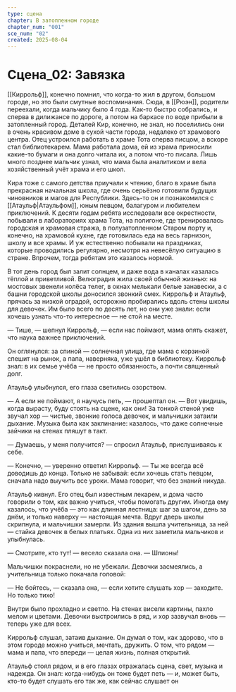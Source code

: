 ```yaml
---
type: сцена
chapter: В затопленном городе
chapter_num: "001"
sce_num: "02"
created: 2025-08-04
---
```


# Сцена_02: Завязка

[[Киррольф]], конечно помнил, что когда-то жил в другом, большом городе, но это были смутные воспоминания. Сюда, в [[Рюэн]], родители переехали, когда мальчику было 4 года. Как-то быстро собрались, и сперва в дилижансе по дороге, а потом на баркасе по воде прибыли в затопленный город. Деталей Кир, конечно, не знал, но поселились они в очень красивом доме в сухой части города, недалеко от храмового центра. Отец устроился работать в храме Тота сперва писцом, а вскоре стал библиотекарем. Мама работала дома, ей из храма приносили какие-то бумаги и она долго читала их, а потом что-то писала.  Лишь много позднее мальчик узнал, что мама была аналитиком и вела хозяйственный учёт храма и его школ.

Кира тоже с самого детства приучали к чтению, благо в храме была прекрасная начальная школа, где очень серьёзно готовили будущих чиновников и магов для Республики. Здесь-то он и познакомился с [[Атаульф|Атаульфом]], юным певцом, балагуром и любителем приключений. К десяти годам ребята исследовали все окрестности, побывали в лабораториях храма Тота, на полигоне, где тренировалась городская и храмовая стража, в полузатопленном Старом порту и, конечно, на храмовой кухне, где готовилась еда на весь гарнизон, школу и все храмы.  И уж естественно побывали на праздниках, которые проводились регулярно, несмотря на невесёлую ситуацию в стране. Впрочем, тогда ребятам это казалось нормой.

В тот день город был залит солнцем, и даже вода в каналах казалась тёплой и приветливой. Велюградия жила своей обычной жизнью: на мостовых звенели колёса телег, в окнах мелькали белые занавески, а с башни городской школы доносился звонкий смех.
Киррольф и Атаульф, прячась за низкой оградой, осторожно пробирались вдоль стены школы для девочек. Им было всего по десять лет, но они уже знали: если хочешь узнать что-то интересное — не стой на месте.

— Тише, — шепнул Киррольф, — если нас поймают, мама опять скажет, что наука важнее приключений.

Он оглянулся: за спиной — солнечная улица, где мама с корзиной спешит на рынок, а папа, наверняка, уже ушёл в библиотеку. Киррольф знал: в их семье учёба — не просто обязанность, а почти священный долг.

Атаульф улыбнулся, его глаза светились озорством.

— А если не поймают, я научусь петь, — прошептал он. — Вот увидишь, когда вырасту, буду стоять на сцене, как они!
За тонкой стеной уже звучал хор — чистые, звонкие голоса девочек, и мальчишки затаили дыхание. Музыка была как заклинание: казалось, что даже солнечные зайчики на стенах пляшут в такт.

— Думаешь, у меня получится? — спросил Атаульф, прислушиваясь к себе.

— Конечно, — уверенно ответил Киррольф. — Ты же всегда всё доводишь до конца. Только не забывай: если хочешь стать певцом, сначала надо выучить все уроки. Мама говорит, что без знаний никуда.

Атаульф кивнул. Его отец был известным лекарем, и дома часто говорили о том, как важно учиться, чтобы помогать другим. Иногда ему казалось, что учёба — это как длинная лестница: шаг за шагом, день за днём, и только наверху — настоящая мечта.
Вдруг дверь школы скрипнула, и мальчишки замерли. Из здания вышла учительница, за ней — стайка девочек в белых платьях. Одна из них заметила мальчиков и улыбнулась.

— Смотрите, кто тут! — весело сказала она. — Шпионы!

Мальчишки покраснели, но не убежали. Девочки засмеялись, а учительница только покачала головой:

— Не бойтесь, — сказала она, — если хотите слушать хор — заходите. Но только тихо!

Внутри было прохладно и светло. На стенах висели картины, пахло мелом и цветами. Девочки выстроились в ряд, и хор зазвучал вновь — теперь уже для всех.

Киррольф слушал, затаив дыхание. Он думал о том, как здорово, что в этом городе можно учиться, мечтать, дружить. О том, что рядом — мама и папа, что впереди — целая жизнь, полная открытий.

Атаульф стоял рядом, и в его глазах отражалась сцена, свет, музыка и надежда. Он знал: когда-нибудь он тоже будет петь — и, может быть, кто-то будет слушать его так же, как сейчас слушает он



